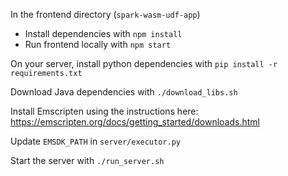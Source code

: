 In the frontend directory (`spark-wasm-udf-app`)

- Install dependencies with `npm install`
- Run frontend locally with `npm start`

On your server, install python dependencies with `pip install -r requirements.txt`

Download Java dependencies with `./download_libs.sh`

Install Emscripten using the instructions here: https://emscripten.org/docs/getting_started/downloads.html

Update `EMSDK_PATH` in `server/executor.py`

Start the server with `./run_server.sh`
